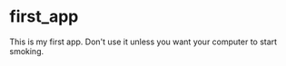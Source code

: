 first_app
=========

This is my first app.  Don't use it unless you want your computer to start smoking.
